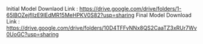Initial Model Downlaod Link : https://drive.google.com/drive/folders/1-65lBOZejflIzE9IEdMR15MeHPKV0S82?usp=sharing
Final Model Download Link   : https://drive.google.com/drive/folders/10D4TFFvNNx8QS2CaaTZ3xRUr7Wv0UoGC?usp=sharing
